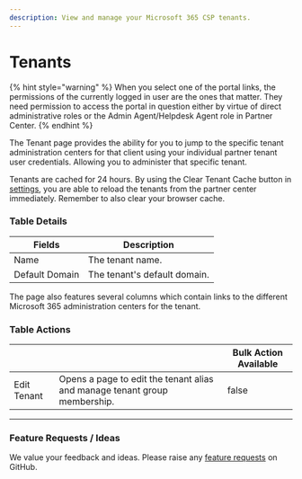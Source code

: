 ```yaml
---
description: View and manage your Microsoft 365 CSP tenants.
---
```


# Tenants

{% hint style="warning" %}
When you select one of the portal links, the permissions of the currently logged in user are the ones that matter. They need permission to access the portal in question either by virtue of direct administrative roles or the Admin Agent/Helpdesk Agent role in Partner Center.
{% endhint %}

The Tenant page provides the ability for you to jump to the specific tenant administration centers for that client using your individual partner tenant user credentials. Allowing you to administer that specific tenant.

Tenants are cached for 24 hours. By using the Clear Tenant Cache button in [settings](../../../cipp/settings/ "mention"), you are able to reload the tenants from the partner center immediately. Remember to also clear your browser cache.

### Table Details

| Fields         | Description                  |
| -------------- | ---------------------------- |
| Name           | The tenant name.             |
| Default Domain | The tenant's default domain. |

The page also features several columns which contain links to the different Microsoft 365 administration centers for the tenant.

### Table Actions

<table><thead><tr><th></th><th></th><th data-type="checkbox">Bulk Action Available</th></tr></thead><tbody><tr><td>Edit Tenant</td><td>Opens a page to edit the tenant alias and manage tenant group membership.</td><td>false</td></tr></tbody></table>

***

### Feature Requests / Ideas

We value your feedback and ideas. Please raise any [feature requests](https://github.com/KelvinTegelaar/CIPP/issues/new?assignees=\&labels=enhancement%2Cno-priority\&projects=\&template=feature.yml\&title=%5BFeature+Request%5D%3A+) on GitHub.

